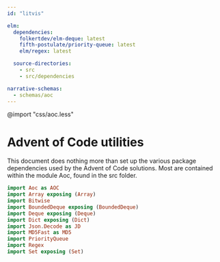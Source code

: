 ```yaml
---
id: "litvis"

elm:
  dependencies:
    folkertdev/elm-deque: latest
    fifth-postulate/priority-queue: latest
    elm/regex: latest

  source-directories:
    - src
    - src/dependencies

narrative-schemas:
  - schemas/aoc
---
```


@import "css/aoc.less"

# Advent of Code utilities

This document does nothing more than set up the various package dependencies used by the Advent of Code solutions. Most are contained within the module Aoc, found in the src folder.

```elm {l=hidden}
import Aoc as AOC
import Array exposing (Array)
import Bitwise
import BoundedDeque exposing (BoundedDeque)
import Deque exposing (Deque)
import Dict exposing (Dict)
import Json.Decode as JD
import MD5Fast as MD5
import PriorityQueue
import Regex
import Set exposing (Set)
```
